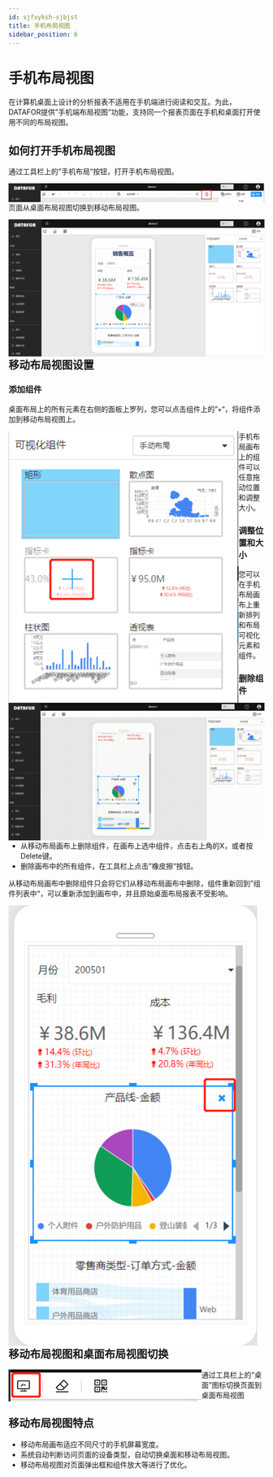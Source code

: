 ```yaml
---
id: sjfxyksh-sjbjst
title: 手机布局视图
sidebar_position: 6
---
```

# 手机布局视图

在计算机桌面上设计的分析报表不适用在手机端进行阅读和交互。为此，DATAFOR提供”手机端布局视图“功能，支持同一个报表页面在手机和桌面打开使用不同的布局视图。

## 如何打开手机布局视图

通过工具栏上的”手机布局“按钮，打开手机布局视图。

<img src="../../../static/img/datafor/visualizer/image-20220221082440257.png"  align="left" />

页面从桌面布局视图切换到移动布局视图。

<img src="../../../static/img/datafor/visualizer/image-20220221081432686.png"  align="left" />

## 移动布局视图设置

### 添加组件

桌面布局上的所有元素在右侧的面板上罗列，您可以点击组件上的”+“，将组件添加到移动布局视图上。

<img src="../../../static/img/datafor/visualizer/image-20220221084353491.png"  align="left" />

手机布局画布上的组件可以任意拖动位置和调整大小。

### 调整位置和大小

您可以在手机布局画布上重新排列和布局可视化元素和组件。

<img src="../../../static/img/datafor/visualizer/20220221_091201.gif"  align="left" />

### 删除组件

- 从移动布局画布上删除组件，在画布上选中组件，点击右上角的X，或者按Delete键。
- 删除画布中的所有组件，在工具栏上点击”橡皮擦“按钮。

从移动布局画布中删除组件只会将它们从移动布局画布中删除，组件重新回到”组件列表中“，可以重新添加到画布中，并且原始桌面布局报表不受影响。

<img src="../../../static/img/datafor/visualizer/image-20220221091433649.png"  align="left" />

## 移动布局视图和桌面布局视图切换

<img src="../../../static/img/datafor/visualizer/image-20220221213847711.png"  align="left" />

通过工具栏上的“桌面”图标切换页面到桌面布局视图

## 移动布局视图特点

- 移动布局画布适应不同尺寸的手机屏幕宽度。
- 系统自动判断访问页面的设备类型，自动切换桌面和移动布局视图。
- 移动布局视图对页面弹出框和组件放大等进行了优化。
